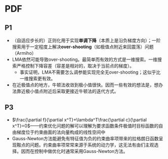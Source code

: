 # PDF
## P1
- （自适应步长的）正则化用于实现**单调下降**（本质上是沿负梯度方向）；一阶搜索用于一定程度上解决**over-shooting**（如极值点附近来回震荡）问题（Armiho）
- LMA依然可能导致over-shooting。最简单而有效的方式是一维搜索。一维搜索严格控制下降容差（容差是相对的，取决于当前点的梯度）。
  - 事实证明，LMA不需要怎么调参能实现完全无over-shooting；这似乎比一维搜索更有效。
- 在近极值点的地方，牛顿法收敛到极小值很快。因而一些有效的想法是，想办法靠近极小值点附近后采取更接近牛顿法的迭代方式。
## P3
- $\frac{\partial f}{\partial x^T}+\lambda^T\frac{\partial c}{\partial x^T}=0$——约束优化问题的解可以理解为要求函数条件极值时目标函数的自由梯度位于约束曲面的法向量构成的线性空间中
- Gauss-Newton方法能避免有特征值为负的约束曲率项带来的拉格朗日函数呈现鞍点的问题。约束曲率项常常来源于系统的动力学，这无法有由们主观选择。因而在控制中做优化时通常采用Gauss-Newton方法。